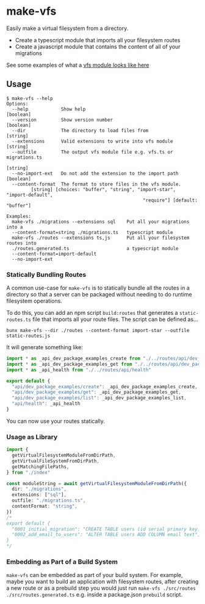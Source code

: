 # make-vfs

Easily make a virtual filesystem from a directory.

- Create a typescript module that imports all your filesystem routes
- Create a javascript module that contains the content of all of your migrations

See some examples of what a [vfs module looks like here](https://github.com/seveibar/make-vfs/blob/main/tests/snapshots/generate-vfs-module.test.ts.md#L1)

## Usage

```
$ make-vfs --help
Options:
  --help            Show help                                          [boolean]
  --version         Show version number                                [boolean]
  --dir             The directory to load files from                    [string]
  --extensions      Valid extensions to write into vfs module           [string]
  --outfile         The output vfs module file e.g. vfs.ts or migrations.ts
                                                                        [string]
  --no-import-ext   Do not add the extension to the import path        [boolean]
  --content-format  The format to store files in the vfs module.
         [string] [choices: "buffer", "string", "import-star", "import-default",
                                                  "require"] [default: "buffer"]

Examples:
  make-vfs ./migrations --extensions sql    Put all your migrations into a
  --content-format=string ./migrations.ts   typescript module
  make-vfs ./routes --extensions ts,js      Put all your filesystem routes into
  ./routes.generated.ts                     a typescript module
  --content-format=import-default
  --no-import-ext
```

### Statically Bundling Routes

A common use-case for `make-vfs` is to statically bundle all the routes in a directory so that
a server can be packaged without needing to do runtime filesystem operations.

To do this, you can add an npm script `build:routes` that generates a `static-routes.ts` file
that imports all your route files. The script can be defined as...

```
bunx make-vfs --dir ./routes --content-format import-star --outfile static-routes.js
```

It will generate something like:

```ts
import * as _api_dev_package_examples_create from "./../routes/api/dev_package_examples/create"
import * as _api_dev_package_examples_get from "./../routes/api/dev_package_examples/get"
import * as _api_health from "./../routes/api/health"

export default {
  "api/dev_package_examples/create": _api_dev_package_examples_create,
  "api/dev_package_examples/get": _api_dev_package_examples_get,
  "api/dev_package_examples/list": _api_dev_package_examples_list,
  "api/health": _api_health
}
```

You can now use your routes statically.

### Usage as Library

```ts
import {
  getVirtualFilesystemModuleFromDirPath,
  getVirtualFileSystemFromDirPath,
  getMatchingFilePaths,
} from "./index"

const moduleString = await getVirtualFilesystemModuleFromDirPath({
  dir: "./migrations",
  extensions: ["sql"],
  outfile: "./migrations.ts",
  contentFormat: "string",
})
/*
export default {
  "0001_initial_migration": "CREATE TABLE users (id serial primary key)",
  "0002_add_email_to_users": "ALTER TABLE users ADD COLUMN email text",
}
*/
```

### Embedding as Part of a Build System

`make-vfs` can be embedded as part of your build system. For example, maybe
you want to build an application with filesystem routes, after creating a new
route or as a prebuild step you would just run `make-vfs ./src/routes ./src/routes.generated.ts`
e.g. inside a package.json `prebuild` script.
